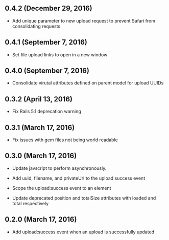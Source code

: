## 0.4.2 (December 29, 2016)

* Add unique parameter to new upload request to prevent Safari from consolidating requests

## 0.4.1 (September 7, 2016)

* Set file upload links to open in a new window

## 0.4.0 (September 7, 2016)

* Consolidate virutal attributes defined on parent model for upload UUIDs

## 0.3.2 (April 13, 2016)

* Fix Rails 5.1 deprecation warning

## 0.3.1 (March 17, 2016)

* Fix issues with gem files not being world readable

## 0.3.0 (March 17, 2016)

* Update javscript to perform asynchronously.

* Add uuid, filename, and privateUrl to the upload:success event

* Scope the upload:success event to an element

* Update deprecated position and totalSize attributes with loaded and total respectively

## 0.2.0 (March 17, 2016)

* Add upload:success event when an upload is successfully updated
